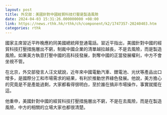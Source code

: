 ```yaml
---
layout: post
title: 外交部：美國針對中國經貿科技打壓是製造風險
date: 2024-04-03 15:31:26.000000000 +08:00
link: https://news.rthk.hk/rthk/ch/component/k2/1747357-20240403.htm
categories: rthk
---
```


國家主席習近平昨晚應約同美國總統拜登通電話。習近平指出，美國針對中國的經貿科技打壓措施層出不窮，制裁中國企業的清單越拉越長，不是去風險，而是製造風險。如果美方執意打壓中國的高科技發展，剝奪中國的正當發展權利，中方不會坐視不管。

在北京，外交部發言人汪文斌說，近年來中國電動汽車、鋰電池、光伏等產品出口增多，是國際分工和市場需求的結果，有利於推動世界綠色發展。他說，美方擔心的究竟是不是產能過剩，大家都看得很明白，至於誰在搞非市場操作，事實就擺在這。

他重申，美國針對中國的經貿科技打壓措施層出不窮，不是在去風險，而是在製造風險，中方的相關的立場大家也都很清楚。

